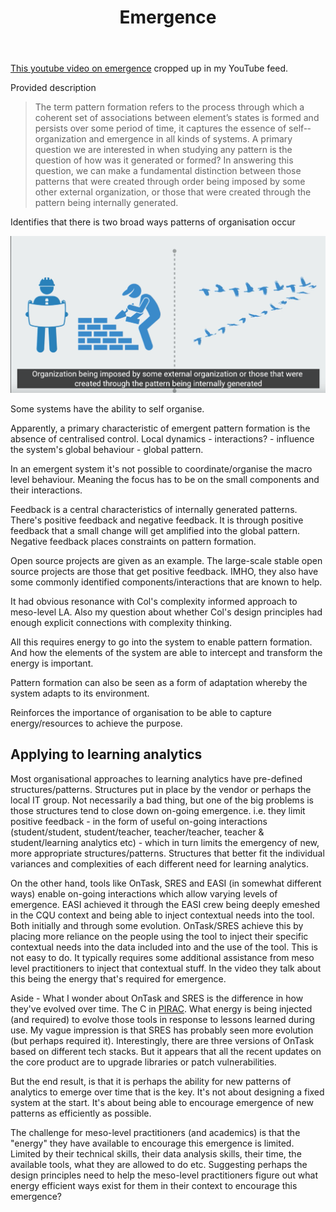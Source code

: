 ﻿---
title: Emergence
---
[This youtube video on emergence](https://www.youtube.com/watch?v=iHBF72lVVrc) cropped up in my YouTube feed.

Provided description
> The term pattern formation refers to the process through which a coherent set of associations between element’s states is formed and persists over some period of time, it captures the essence of self-­organization and emergence in all kinds of systems. A primary question we are interested in when studying any pattern is the question of how was it generated or formed? In answering this question, we can make a fundamental distinction between those patterns that were created through order being imposed by some other external organization, or those that were created through the pattern being internally generated.

Identifies that there is two broad ways patterns of organisation occur

![](pics/patternsOfOrganisation.png)  

Some systems have the ability to self organise. 

Apparently, a primary characteristic of emergent pattern formation is the absence of centralised control. Local dynamics - interactions? - influence the system's global behaviour - global pattern.

In an emergent system it's not possible to coordinate/organise the macro level behaviour. Meaning the focus has to be on the small components and their interactions.

Feedback is a central characteristics of internally generated patterns. There's positive feedback and negative feedback. It is through positive feedback that a small change will get amplified into the global pattern. Negative feedback places constraints on pattern formation.

Open source projects are given as an example. The large-scale stable open source projects are those that get positive feedback.  IMHO, they also have some commonly identified components/interactions that are known to help.

It had obvious resonance with Col's complexity informed approach to meso-level LA. Also my question about whether Col's design principles had enough explicit connections with complexity thinking.

All this requires energy to go into the system to enable pattern formation. And how the elements of the system are able to intercept and transform the energy is important.

Pattern formation can also be seen as a form of adaptation whereby the system adapts to its environment.

Reinforces the importance of organisation to be able to capture energy/resources to achieve the purpose.

## Applying to learning analytics

Most organisational approaches to learning analytics have pre-defined structures/patterns. Structures put in place by the vendor or perhaps the local IT group. Not necessarily a bad thing, but one of the big problems is those structures tend to close down on-going emergence.  i.e. they limit positive feedback - in the form of useful on-going interactions (student/student, student/teacher, teacher/teacher, teacher & student/learning analytics etc) - which in turn limits the emergency of new, more appropriate structures/patterns.  Structures that better fit the individual variances and complexities of each different need for learning analytics.

On the other hand, tools like OnTask, SRES and EASI (in somewhat different ways) enable on-going interactions which allow varying levels of emergence. EASI achieved it through the EASI crew being deeply emeshed in the CQU context and being able to inject contextual needs into the tool. Both initially and through some evolution. OnTask/SRES achieve this by placing more reliance on the people using the tool to inject their specific contextual needs into the data included into and the use of the tool. This is not easy to do. It typically requires some additional assistance from meso level practitioners to inject that contextual stuff. In the video they talk about this being the energy that's required for emergence.

Aside - What I wonder about OnTask and SRES is the difference in how they've evolved over time. The C in [PIRAC](https://djon.es/blog/2015/01/30/using-the-pirac-thinking-about-an-integrated-dashboard/#pirac). What energy is being injected (and required) to evolve those tools in response to lessons learned during use. My vague impression is that SRES has probably seen more evolution (but perhaps required it).  Interestingly, there are three versions of OnTask based on different tech stacks. But it appears that all the recent updates on the core product are to upgrade libraries or patch vulnerabilities.

But the end result, is that it is perhaps the ability for new patterns of analytics to emerge over time that is the key. It's not about designing a fixed system at the start. It's about being able to encourage emergence of new patterns as efficiently as possible.

The challenge for meso-level practitioners (and academics) is that the "energy" they have available to encourage this emergence is limited. Limited by their technical skills, their data analysis skills, their time, the available tools, what they are allowed to do etc. Suggesting perhaps the design principles need to help the meso-level practitioners figure out what energy efficient ways exist for them in their context to encourage this emergence?
